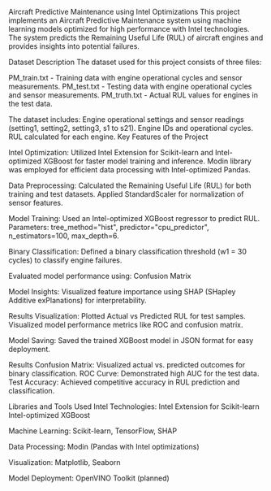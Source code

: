 Aircraft Predictive Maintenance using Intel Optimizations
This project implements an Aircraft Predictive Maintenance system using machine learning models optimized for high performance with Intel technologies. The system predicts the Remaining Useful Life (RUL) of aircraft engines and provides insights into potential failures.

Dataset Description
The dataset used for this project consists of three files:

PM_train.txt - Training data with engine operational cycles and sensor measurements.
PM_test.txt - Testing data with engine operational cycles and sensor measurements.
PM_truth.txt - Actual RUL values for engines in the test data.

The dataset includes:
Engine operational settings and sensor readings (setting1, setting2, setting3, s1 to s21).
Engine IDs and operational cycles.
RUL calculated for each engine.
Key Features of the Project

Intel Optimization:
Utilized Intel Extension for Scikit-learn and Intel-optimized XGBoost for faster model training and inference.
Modin library was employed for efficient data processing with Intel-optimized Pandas.

Data Preprocessing:
Calculated the Remaining Useful Life (RUL) for both training and test datasets.
Applied StandardScaler for normalization of sensor features.

Model Training:
Used an Intel-optimized XGBoost regressor to predict RUL.
Parameters: tree_method="hist", predictor="cpu_predictor", n_estimators=100, max_depth=6.

Binary Classification:
Defined a binary classification threshold (w1 = 30 cycles) to classify engine failures.

Evaluated model performance using:
Confusion Matrix

Model Insights:
Visualized feature importance using SHAP (SHapley Additive exPlanations) for interpretability.

Results Visualization:
Plotted Actual vs Predicted RUL for test samples.
Visualized model performance metrics like ROC and confusion matrix.

Model Saving:
Saved the trained XGBoost model in JSON format for easy deployment.

Results
Confusion Matrix: Visualized actual vs. predicted outcomes for binary classification.
ROC Curve: Demonstrated high AUC for the test data.
Test Accuracy: Achieved competitive accuracy in RUL prediction and classification.

Libraries and Tools Used
Intel Technologies:
Intel Extension for Scikit-learn
Intel-optimized XGBoost

Machine Learning:
Scikit-learn, TensorFlow, SHAP

Data Processing:
Modin (Pandas with Intel optimizations)

Visualization:
Matplotlib, Seaborn

Model Deployment:
OpenVINO Toolkit (planned)
